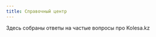 ```yaml
---
title: Справочный центр
---
```


Здесь собраны ответы на частые вопросы про Kolesa.kz

<!-- Контент Index страницы начало -->
<script setup>
	import Index from '../.vitepress/theme/views/Index.vue';
</script>

<Index />
<!-- Контент Index страницы конец -->